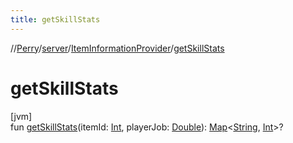 ```yaml
---
title: getSkillStats
---
```

//[Perry](../../../index.html)/[server](../index.html)/[ItemInformationProvider](index.html)/[getSkillStats](get-skill-stats.html)



# getSkillStats



[jvm]\
fun [getSkillStats](get-skill-stats.html)(itemId: [Int](https://kotlinlang.org/api/latest/jvm/stdlib/kotlin/-int/index.html), playerJob: [Double](https://kotlinlang.org/api/latest/jvm/stdlib/kotlin/-double/index.html)): [Map](https://kotlinlang.org/api/latest/jvm/stdlib/kotlin.collections/-map/index.html)<[String](https://kotlinlang.org/api/latest/jvm/stdlib/kotlin/-string/index.html), [Int](https://kotlinlang.org/api/latest/jvm/stdlib/kotlin/-int/index.html)>?




